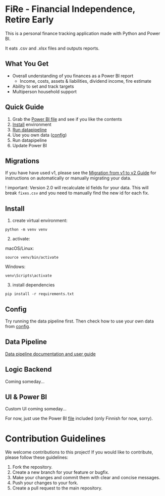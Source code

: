 # FiRe - Financial Independence, Retire Early

This is a personal finance tracking application made with Python and Power BI.

It eats .csv and .xlsx files and outputs reports.

## What You Get

- Overall understanding of you finances as a Power BI report
  - Income, costs, assets & liabilities, dividend income, fire estimate
- Ability to set and track targets
- Multiperson household support

## Quick Guide

1. Grab the [Power BI file](x_stuff/pbi/) and see if you like the contents
2. [Install](#install) environment
3. [Run datapipeline](./data_pipeline/)
4. Use you own data ([config](./config/))
5. Run datapipeline
6. Update Power BI

## Migrations

If you have have used v1, please see the [Migration from v1 to v2 Guide](data_pipeline/src/data_processing/migration_scripts/readme.md) for instructions on automatically or manually migrating your data.

! important: Version 2.0 will recalculate id fields for your data. This will break `fixes.csv` and you need to manually find the new id for each fix.

## Install

1. create virtual environment:

```shell
python -m venv venv
```

2. activate:

macOS/Linux:

```shell
source venv/bin/activate
```

Windows:

```shell
venv\Scripts\activate
```

3. install dependencies

```shell
pip install -r requirements.txt
```

## Config

Try running the data pipeline first. Then check how to use your own data from [config](./config/).

## Data Pipeline

[Data pipeline documentation and user guide](./data_pipeline/)

## Logic Backend

Coming someday...

## UI & Power BI

Custom UI coming someday...

For now, just use the Power BI [file](x_stuff/pbi/) included (only Finnish for now, sorry).

# Contribution Guidelines

We welcome contributions to this project! If you would like to contribute, please follow these guidelines:

1. Fork the repository.
2. Create a new branch for your feature or bugfix.
3. Make your changes and commit them with clear and concise messages.
4. Push your changes to your fork.
5. Create a pull request to the main repository.
